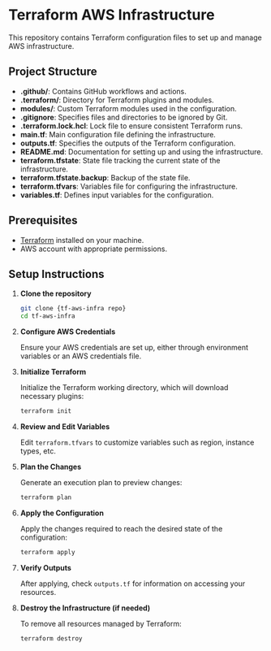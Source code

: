 # Terraform AWS Infrastructure

This repository contains Terraform configuration files to set up and manage AWS infrastructure.

## Project Structure

- **.github/**: Contains GitHub workflows and actions.
- **.terraform/**: Directory for Terraform plugins and modules.
- **modules/**: Custom Terraform modules used in the configuration.
- **.gitignore**: Specifies files and directories to be ignored by Git.
- **.terraform.lock.hcl**: Lock file to ensure consistent Terraform runs.
- **main.tf**: Main configuration file defining the infrastructure.
- **outputs.tf**: Specifies the outputs of the Terraform configuration.
- **README.md**: Documentation for setting up and using the infrastructure.
- **terraform.tfstate**: State file tracking the current state of the infrastructure.
- **terraform.tfstate.backup**: Backup of the state file.
- **terraform.tfvars**: Variables file for configuring the infrastructure.
- **variables.tf**: Defines input variables for the configuration.

## Prerequisites

- [Terraform](https://developer.hashicorp.com/terraform/install) installed on your machine.
- AWS account with appropriate permissions.

## Setup Instructions

1. **Clone the repository**
   ```bash
   git clone {tf-aws-infra repo}
   cd tf-aws-infra
   ```

2. **Configure AWS Credentials**

   Ensure your AWS credentials are set up, either through environment variables or an AWS credentials file.

3. **Initialize Terraform**

   Initialize the Terraform working directory, which will download necessary plugins:
   ```bash
   terraform init
   ```

4. **Review and Edit Variables**

   Edit `terraform.tfvars` to customize variables such as region, instance types, etc.

5. **Plan the Changes**

   Generate an execution plan to preview changes:
   ```bash
   terraform plan
   ```

6. **Apply the Configuration**

   Apply the changes required to reach the desired state of the configuration:
   ```bash
   terraform apply
   ```

7. **Verify Outputs**

   After applying, check `outputs.tf` for information on accessing your resources.

8. **Destroy the Infrastructure (if needed)**

   To remove all resources managed by Terraform:
   ```bash
   terraform destroy
   ```

